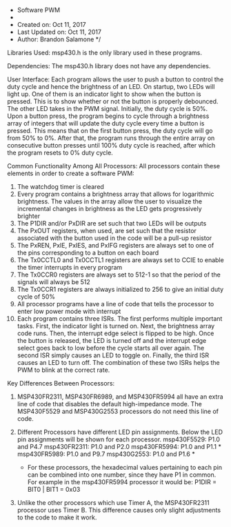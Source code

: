  * Software PWM
 *
 *  Created on: Oct 11, 2017
 *  Last Updated on: Oct 11, 2017
 *  Author: Brandon Salamone
 */

Libraries Used:
 msp430.h is the only library used in these programs.

Dependencies:
The msp430.h library does not have any dependencies.

User Interface:
Each program allows the user to push a button to control the duty cycle and hence the brightness of an LED. On startup, two LEDs will light up.
One of them is an indicator light to show when the button is pressed. This is to show whether or not the button is properly debounced. The other 
LED takes in the PWM signal. Initially, the duty cycle is 50%. Upon a button press, the program begins to cycle through a brightness array of 
integers that will update the duty cycle every time a button is pressed. This means that on the first button press, the duty cycle will go from
50% to 0%. After that, the program runs through the entire array on consecutive button presses until 100% duty cycle is reached, after which the
program resets to 0% duty cycle.    

Common Functionality Among All Processors:
All processors contain these elements in order to create a software PWM:
 1. The watchdog timer is cleared
 2. Every program contains a brightness array that allows for logarithmic brightness. The values in the array allow the user to visualize the 
    incremental changes in brightness as the LED gets progressively brighter
 3. The P1DIR and/or PxDIR are set such that two LEDs will be outputs
 4. The PxOUT registers, when used, are set such that the resistor associated with the button used in the code will be a pull-up resistor
 5. The PxREN, PxIE, PxIES, and PxIFG registers are always set to one of the pins corresponding to a button on each board
 6. The Tx0CCTL0 and Tx0CCTL1 registers are always set to CCIE to enable the timer interrupts in every program
 7. The Tx0CCR0 registers are always set to 512-1 so that the period of the signals will always be 512
 8. The Tx0CCR1 registers are always initialized to 256 to give an initial duty cycle of 50%  
 9. All processor programs have a line of code that tells the processor to enter low power mode with interrupt
 10. Each program contains three ISRs. The first performs multiple important tasks. First, the indicator light is turned on. Next, the brightness 
    array code runs. Then, the interrupt edge select is flipped to be high. Once the button is released, the LED is turned off and the interrupt 
    edge select goes back to low before the cycle starts all over again. The second ISR simply causes an LED to toggle on. Finally, the third 
    ISR causes an LED to turn off. The combination of these two ISRs helps the PWM to blink at the correct rate. 

Key Differences Between Processors:
 1. MSP430FR2311, MSP430FR6989, and MSP430FR5994 all have an extra line of code that disables the default high-impedance mode. The MSP430F5529 and
    MSP430G2553 processors do not need this line of code. 

 2. Different Processors have different LED pin assignments. Below the LED pin assignments will be shown for each processor.
    msp430F5529: P1.0 and P4.7
    msp430FR2311: P1.0 and P2.0
    msp430FR5994: P1.0 and P1.1 *
    msp430FR5989: P1.0 and P9.7
    msp430G2553: P1.0 and P1.6 *
    
    * For these processors, the hexadecimal values pertaining to each pin can be combined into one number, since they have P1 in common.
      For example in the msp430FR5994 processor it would be: P1DIR = BIT0 | BIT1 = 0x03 

 3. Unlike the other processors which use Timer A, the MSP430FR2311 processor uses Timer B. This difference causes only slight adjustments to 
    the code to make it work. 